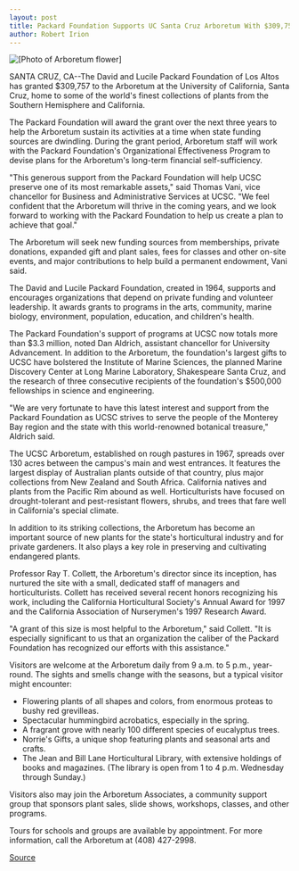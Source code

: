 ```yaml
---
layout: post
title: Packard Foundation Supports UC Santa Cruz Arboretum With $309,757 Grant
author: Robert Irion
---
```


![\[Photo of Arboretum flower\]][1]

SANTA CRUZ, CA--The David and Lucile Packard Foundation of Los  Altos has granted $309,757 to the Arboretum at the University of  California, Santa Cruz, home to some of the world's finest  collections of plants from the Southern Hemisphere and California.

The Packard Foundation will award the grant over the next  three years to help the Arboretum sustain its activities at a time  when state funding sources are dwindling. During the grant period,  Arboretum staff will work with the Packard Foundation's  Organizational Effectiveness Program to devise plans for the  Arboretum's long-term financial self-sufficiency.

"This generous support from the Packard Foundation will help  UCSC preserve one of its most remarkable assets," said Thomas  Vani, vice chancellor for Business and Administrative Services at  UCSC. "We feel confident that the Arboretum will thrive in the  coming years, and we look forward to working with the Packard  Foundation to help us create a plan to achieve that goal."

The Arboretum will seek new funding sources from  memberships, private donations, expanded gift and plant sales, fees  for classes and other on-site events, and major contributions to help  build a permanent endowment, Vani said.

The David and Lucile Packard Foundation, created in 1964,  supports and encourages organizations that depend on private  funding and volunteer leadership. It awards grants to programs in  the arts, community, marine biology, environment, population,  education, and children's health.

The Packard Foundation's support of programs at UCSC now  totals more than $3.3 million, noted Dan Aldrich, assistant  chancellor for University Advancement. In addition to the Arboretum,  the foundation's largest gifts to UCSC have bolstered the Institute  of Marine Sciences, the planned Marine Discovery Center at Long  Marine Laboratory, Shakespeare Santa Cruz, and the research of  three consecutive recipients of the foundation's $500,000  fellowships in science and engineering.

"We are very fortunate to have this latest interest and support  from the Packard Foundation as UCSC strives to serve the people of  the Monterey Bay region and the state with this world-renowned  botanical treasure," Aldrich said.

The UCSC Arboretum, established on rough pastures in 1967,  spreads over 130 acres between the campus's main and west  entrances. It features the largest display of Australian plants  outside of that country, plus major collections from New Zealand  and South Africa. California natives and plants from the Pacific Rim  abound as well. Horticulturists have focused on drought-tolerant and  pest-resistant flowers, shrubs, and trees that fare well in  California's special climate.

In addition to its striking collections, the Arboretum has  become an important source of new plants for the state's  horticultural industry and for private gardeners. It also plays a key  role in preserving and cultivating endangered plants.

Professor Ray T. Collett, the Arboretum's director since its  inception, has nurtured the site with a small, dedicated staff of  managers and horticulturists. Collett has received several recent  honors recognizing his work, including the California Horticultural  Society's Annual Award for 1997 and the California Association of  Nurserymen's 1997 Research Award.

"A grant of this size is most helpful to the Arboretum," said  Collett. "It is especially significant to us that an organization the  caliber of the Packard Foundation has recognized our efforts with  this assistance."

Visitors are welcome at the Arboretum daily from 9 a.m. to 5 p.m., year-round. The sights and smells change with the seasons,  but a typical visitor might encounter:
* Flowering plants of all shapes and colors, from enormous  proteas to bushy red grevilleas.
* Spectacular hummingbird acrobatics, especially in the  spring.
* A fragrant grove with nearly 100 different species of  eucalyptus trees.
* Norrie's Gifts, a unique shop featuring plants and seasonal  arts and crafts.
* The Jean and Bill Lane Horticultural Library, with extensive  holdings of books and magazines. (The library is open from 1 to 4 p.m.  Wednesday through Sunday.)

Visitors also may join the Arboretum Associates, a community  support group that sponsors plant sales, slide shows, workshops,  classes, and other programs.

Tours for schools and groups are available by appointment. For  more information, call the Arboretum at (408) 427-2998.

[1]: http://www1.ucsc.edu/oncampus/art/flower.97-07-21.gif

[Source](http://www1.ucsc.edu/news_events/press_releases/archive/97-98/07-97/072397-Packard_Foundation_.html "Permalink to 072397-Packard_Foundation_")

